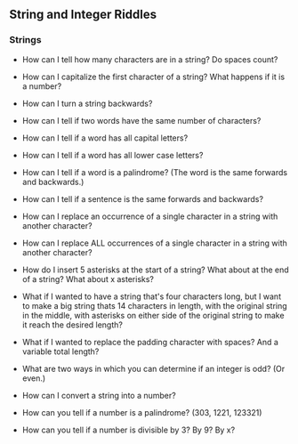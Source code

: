 ## String and Integer Riddles

### Strings

* How can I tell how many characters are in a string? Do spaces count?

* How can I capitalize the first character of a string? What
happens if it is a number?

* How can I turn a string backwards?

* How can I tell if two words have the same number of characters?

* How can I tell if a word has all capital letters?

* How can I tell if a word has all lower case letters?

* How can I tell if a word is a palindrome? (The word is the same forwards and
  backwards.)

* How can I tell if a sentence is the same forwards and backwards?

* How can I replace an occurrence of a single character in a string with another
character?

* How can I replace ALL occurrences of a single character in a string with
another character?

* How do I insert 5 asterisks at the start of a string? What about at the end of
a string? What about x asterisks?

* What if I wanted to have a string that's four characters long, but I want to
make a big string thats 14 characters in length, with the original string in the
middle, with asterisks on either side of the original string to make it reach
the desired length?

* What if I wanted to replace the padding character with spaces? And a variable
total length?

* What are two ways in which you can determine if an integer is odd? (Or even.)

* How can I convert a string into a number?

* How can you tell if a number is a palindrome? (303, 1221, 123321)

* How can you tell if a number is divisible by 3? By 9? By x?
